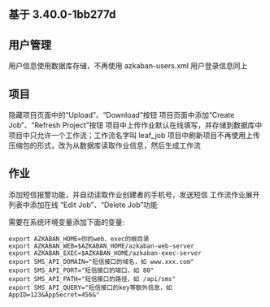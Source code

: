 ## 基于 3.40.0-1bb277d
## 用户管理
用户信息使用数据库存储，不再使用 azkaban-users.xml
用户登录信息同上

## 项目
隐藏项目页面中的“Upload”、“Download”按钮
项目页面中添加“Create Job”、“Refresh Project”按钮
项目中上传作业默认在线填写，并存储到数据库中
项目中只允许一个工作流；工作流名字叫 leaf_job
项目中刷新项目不再使用上传压缩包的形式，改为从数据库读取作业信息，然后生成工作流

## 作业
添加短信报警功能，并自动读取作业创建者的手机号，发送短信
工作流作业展开列表中添加在线 “Edit Job”、“Delete Job”功能

需要在系统环境变量添加下面的变量:
```
export AZKABAN_HOME=你的web、exec的根目录
export AZKABAN_WEB=$AZKABAN_HOME/azkaban-web-server
export AZKABAN_EXEC=$AZKABAN_HOME/azkaban-exec-server
export SMS_API_DOMAIN="短信接口的域名，如 www.xxx.com"
export SMS_API_PORT="短信接口的端口，如 80"
export SMS_API_PATH="短信接口的路径，如 /api/sms"
export SMS_API_QUERY="短信接口的key等额外信息，如 AppID=123&AppSecret=456&"
```

